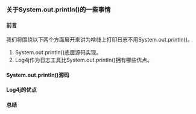 ### 关于System.out.println()的一些事情
#### 前言
我们将围绕以下两个方面展开来讲为啥线上打印日志不用System.out.println()。
1. System.out.println()底层源码实现。
2. Log4j作为日志工具比System.out.println()拥有哪些优点。

#### System.out.println()源码


#### Log4j的优点

#### 总结

